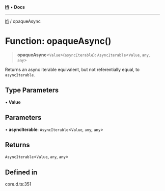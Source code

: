 [**lfi**](../readme.md) • **Docs**

***

[lfi](../globals.md) / opaqueAsync

# Function: opaqueAsync()

> **opaqueAsync**\<`Value`\>(`asyncIterable`): `AsyncIterable`\<`Value`, `any`, `any`\>

Returns an async iterable equivalent, but not referentially equal, to
`asyncIterable`.

## Type Parameters

• **Value**

## Parameters

• **asyncIterable**: `AsyncIterable`\<`Value`, `any`, `any`\>

## Returns

`AsyncIterable`\<`Value`, `any`, `any`\>

## Defined in

core.d.ts:351

